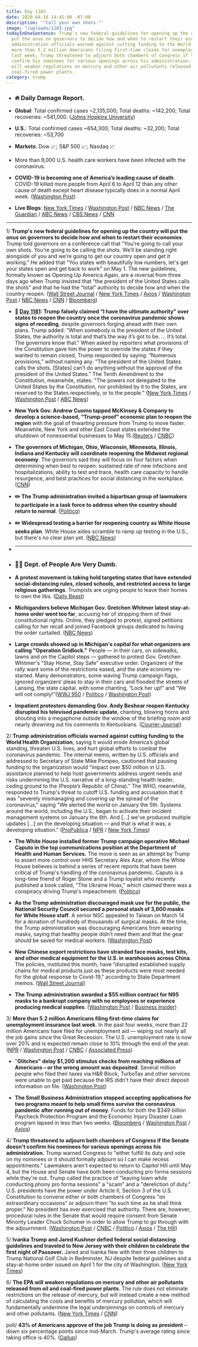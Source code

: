 ```yaml
---
title: Day 1183
date: 2020-04-16 14:45:00 -07:00
description: '"Call your own shots."'
image: "/uploads/1183.jpg"
todayInOneSentence: Trump's new federal guidelines for opening up the country will
  put the onus on governors to decide how and when to restart their economies; Trump
  administration officials warned against cutting funding to the World Health Organization;
  more than 5.2 million Americans filing first-time claims for unemployment insurance
  last week; Trump threatened to adjourn both chambers of Congress if the Senate doesn't
  confirm his nominees for various openings across his administration; and the EPA
  will weaken regulations on mercury and other air pollutants released from oil and
  coal-fired power plants.
category: trump
---
```


* ### 🔥 Daily Damage Report.

* **Global**: Total confirmed cases \~2,135,000; Total deaths: \~142,200; Total recoveries: \~541,000. ([Johns Hopkins University](https://coronavirus.jhu.edu/map.html))

* **U.S.**: Total confirmed cases \~654,300; Total deaths: \~32,200; Total recoveries: \~53,700

* **Markets**: Dow 📈; S&P 500 📈; Nasdaq 📈

* More than 9,000 U.S. health care workers have been infected with the coronavirus.

* **COVID-19 is becoming one of America’s leading cause of death**. COVID-19 killed more people from April 6 to April 12 than any other cause of death except heart disease typically does in a normal April week. ([Washington Post](https://www.washingtonpost.com/outlook/2020/04/16/coronavirus-leading-cause-death/?arc404=true))

* **Live Blogs**: [New York Times](https://www.nytimes.com/2020/04/16/us/coronavirus-cases-live-updates.html) / [Washington Post](https://www.washingtonpost.com/world/2020/04/16/coronavirus-latest-news/) / [NBC News](https://www.nbcnews.com/health/health-news/live-blog/2020-04-16-coronavirus-news-n1184966) / [The Guardian](https://www.theguardian.com/us-news/live/2020/apr/16/us-coronavirus-latest-updates-trump-guidelines-reopening-economy) / [ABC News](https://abcnews.go.com/Health/coronavirus-updates-trump-speak-world-leaders-coronavirus-response/story?id=70178711&cid=clicksource_4380645_2_heads_hero_live_twopack_hed) / [CBS News](https://www.cbsnews.com/live-updates/coronavirus-pandemic-covid-19-latest-news-2020-04-16/) / [CNN](https://www.cnn.com/world/live-news/coronavirus-pandemic-intl-04-16-20/)

---

1/ **Trump's new federal guidelines for opening up the country will put the onus on governors to decide how and when to restart their economies**. Trump told governors on a conference call that “You’re going to call your own shots. You’re going to be calling the shots. We’ll be standing right alongside of you and we’re going to get our country open and get it working." He added that "You states with beautifully low numbers, let's get your states open and get back to work" on May 1. The new guidelines, formally known as Opening Up America Again, are a reversal from three days ago when Trump insisted that “the president of the United States calls the shots” and that he had the “total” authority to decide how and when the country reopen. ([Wall Street Journal](https://www.wsj.com/articles/trump-set-to-unveil-guidelines-for-lifting-coronavirus-restrictions-11587050541) / [New York Times](https://www.nytimes.com/2020/04/16/us/coronavirus-cases-live-updates.html#link-4212ce96) / [Axios](https://www.axios.com/trump-governors-coronavirus-call-08e73aba-5445-464a-ab74-b82b4554f145.html?stream=politics) / [Washington Post](https://www.washingtonpost.com/world/2020/04/16/coronavirus-latest-news/#link-RQGCCTTWLFGF7J5SWNXYVSQGVM?tidr=a_breakingnews&hpid=hp_no-name_hp-breaking-news%3Apage%2Fbreaking-news-bar&itid=hp_no-name_hp-breaking-news%3Apage%2Fbreaking-news-bar) / [NBC News](https://www.nbcnews.com/politics/donald-trump/trump-announce-guidelines-reopening-u-s-amid-coronavirus-pandemic-n1185666) / [CNN](https://www.cnn.com/2020/04/16/politics/donald-trump-reopening-guidelines-coronavirus/index.html) / [Bloomberg](https://www.bloomberg.com/news/articles/2020-04-16/trump-tries-to-reassure-lawmakers-on-virus-test-in-bid-to-reopen?sref=MIBMEEoj))

* **📌 [Day 1181](https://whatthefuckjusthappenedtoday.com/2020/04/14/day-1181/#2-trump-falsely-claimed-%E2%80%9Ci-have-the): Trump falsely claimed “I have the ultimate authority" over states to reopen the country once the coronavirus pandemic shows signs of receding**, despite governors forging ahead with their own plans. Trump added: “When somebody is the president of the United States, the authority is total and that’s the way it’s got to be. … It’s total. The governors know that." When asked by reporters what provisions of the Constitution gave him the power to override the states if they wanted to remain closed, Trump responded by saying: “Numerous provisions,” without naming any. “The president of the United States calls the shots. \[States\] can’t do anything without the approval of the president of the United States.” The Tenth Amendment to the Constitution, meanwhile, states: "The powers not delegated to the United States by the Constitution, nor prohibited by it to the States, are reserved to the States respectively, or to the people.” ([New York Times](https://www.nytimes.com/2020/04/13/us/politics/trump-coronavirus-governors.html) / [Washington Post](https://www.washingtonpost.com/nation/2020/04/14/trump-power-constitution-coronavirus/) / [ABC News](https://abcnews.go.com/Politics/trump-asserts-total-authority-states-reopen-country-contradicting/story?id=70138294))

* **New York Gov. Andrew Cuomo tapped McKinsey & Company to develop a science-based, “Trump-proof” economic plan to reopen the region** with the goal of thwarting pressure from Trump to move faster. Meanwhile, New York and other East Coast states extended the shutdown of nonessential businesses to May 15.([Reuters](https://www.reuters.com/article/us-health-coronavirus-usa-governors-excl-idUSKCN21Y01V) / [CNBC](https://www.cnbc.com/2020/04/16/new-york-and-other-east-coast-states-extend-shutdown-of-nonessential-businesses-to-may-15-gov-cuomo-says.html))

* **The governors of Michigan, Ohio, Wisconsin, Minnesota, Illinois, Indiana and Kentucky will coordinate reopening the Midwest regional economy**. The governors said they will focus on four factors when determining when best to reopen: sustained rate of new infections and hospitalizations, ability to test and trace, health care capacity to handle resurgence, and best practices for social distancing in the workplace. ([CNN](https://www.cnn.com/2020/04/16/politics/midwest-governors-reopening-pact/index.html))

* **✏️ The Trump administration invited a bipartisan group of lawmakers to participate in a task force to address when the country should return to normal**. ([Politico](https://www.politico.com/news/2020/04/16/white-house-congress-advise-reopening-economy-190027))

* **✏️ Widespread testing a barrier for reopening country as White House seeks plan**. White House aides scramble to ramp up testing in the U.S., but there's no clear plan yet. ([NBC News](https://www.nbcnews.com/politics/white-house/widespread-testing-barrier-reopening-country-white-house-seeks-plan-n1185516))

* ---

* ### 🤦‍♂️ Dept. of People Are Very Dumb.

* **A protest movement is taking hold targeting states that have extended social-distancing rules, closed schools, and restricted access to large religious gatherings**. Trumpists are urging people to leave their homes to own the libs. ([Daily Beast](https://www.thedailybeast.com/trump-loyalists-and-allies-urge-defiance-of-coronavirus-safety-measures))

* **Michiganders believe Michigan Gov. Gretchen Whitmer latest stay-at-home order went too far**, accusing her of stripping them of their constitutional rights. Online, they pledged to protest, signed petitions calling for her recall and joined Facebook groups dedicated to having the order curtailed. ([NBC News](https://www.nbcnews.com/politics/politics-news/michigan-gov-whitmer-faces-fierce-backlash-over-strict-stay-home-n1182711))

* **Large crowds showed up in Michigan's capital for what organizers are calling "Operation Gridlock."** People — in their cars, on sidewalks, lawns and on the Capitol steps — gathered to protest Gov. Gretchen Whitmer's "Stay Home, Stay Safe" executive order. Organizers of the rally want some of the restrictions eased, and the state economy re-started. Many demonstrators, some waving Trump campaign flags, ignored organizers‘ pleas to stay in their cars and flooded the streets of Lansing, the state capital, with some chanting, “Lock her up!” and “We will not comply!”([WWJ 950](https://wwjnewsradio.radio.com/articles/news/furious-crowd-gathers-at-capitol-to-protest-stay-home-order) / [Politico](https://www.politico.com/news/2020/04/15/michigan-protest-whitmer-coronavirus-188579) / [Washington Post](https://www.washingtonpost.com/nation/2020/04/16/michigan-whitmer-conservatives-protest/))

* **Impatient protesters demanding Gov. Andy Beshear reopen Kentucky disrupted his televised pandemic update**, chanting, blowing horns and shouting into a megaphone outside the window of the briefing room and nearly drowning out his comments to Kentuckians. ([Courier-Journal](https://www.courier-journal.com/story/news/politics/ky-legislature/2020/04/15/protesters-gather-outside-kentucky-capitol-over-coronavirus-closures/5141330002/))

2/ **Trump administration officials warned against cutting funding to the World Health Organization**, saying it would erode America’s global standing, threaten U.S. lives, and hurt global efforts to combat the coronavirus pandemic. The internal memo, written by U.S. officials and addressed to Secretary of State Mike Pompeo, cautioned that pausing funding to the organization would “impact over $50 million in U.S. assistance planned to help host governments address urgent needs and risks undermining the U.S. narrative of a long-standing health leader, ceding ground to the (People’s Republic of China).” The WHO, meanwhile, responded to Trump's threat to cutoff U.S. funding and accusation that it was "severely mismanaging and covering up the spread of the coronavirus," saying "We alerted the world on January the 5th. Systems around the world, including the U.S., began to activate their incident management systems on January the 6th. And \[...\] we've produced multiple updates \[...\] on the developing situation — and that is what it was, a developing situation." ([ProPublica](https://www.propublica.org/article/trump-administration-officials-warned-against-halting-funding-to-who-leaked-memo-shows) / [NPR](https://www.npr.org/sections/goatsandsoda/2020/04/15/835179442/we-alerted-the-world-to-coronavirus-on-jan-5-who-says-in-response-to-u-s) / [New York Times](https://www.nytimes.com/2020/04/16/health/WHO-Trump-coronavirus.html))

* **The White House installed former Trump campaign operative Michael Caputo in the top communications position at the Department of Health and Human Services.** The move is seen as an attempt by Trump to assert more control over HHS Secretary Alex Azar, whom the White House believes is behind a series of recent reports that have been critical of Trump's handling of the coronavirus pandemic. Caputo is a long-time friend of Roger Stone and a Trump loyalist who recently published a book called, "The Ukraine Hoax," which claimed there was a conspiracy driving Trump's impeachment. ([Politico](https://www.politico.com/news/2020/04/15/michael-caputo-azar-hhs-189046))

* **As the Trump administration discouraged mask use for the public, the National Security Council secured a personal stash of 3,600 masks for White House staff**. A senior NSC appealed to Taiwan on March 14 for a donation of hundreds of thousands of surgical masks. At the time, the Trump administration was discouraging Americans from wearing masks, saying that healthy people didn’t need them and that the gear should be saved for medical workers. ([Washington Post](https://www.washingtonpost.com/politics/as-us-discouraged-mask-use-for-public-white-house-team-raced-to-secure-face-coverings-from-taiwan-for-senior-staff/2020/04/15/27d815d2-7ac5-11ea-a130-df573469f094_story.html))

* **New Chinese export restrictions have stranded face masks, test kits, and other medical equipment for the U.S. in warehouses across China**. The policies, instituted this month, have “disrupted established supply chains for medical products just as these products were most needed for the global response to Covid-19,” according to State Department memos. ([Wall Street Journal](https://www.wsj.com/articles/chinas-export-restrictions-strand-medical-goods-u-s-needs-to-fight-coronavirus-state-department-says-11587031203))

* **The Trump administration awarded a $55 million contract for N95 masks to a bankrupt company with no employees or experience producing medical supplies**. ([Washington Post](https://www.washingtonpost.com/national/coronavirus-trump-masks-contracts-prices/2020/04/15/9c186276-7f20-11ea-8de7-9fdff6d5d83e_story.html) / [Business Insider](https://www.businessinsider.com/fema-paid-bankrupt-company-no-employees-55-million-n95-masks-2020-4))

3/ **More than 5.2 million Americans filing first-time claims for unemployment insurance last week**. In the past four weeks, more than 22 million Americans have filed for unemployment aid — wiping out nearly all the job gains since the Great Recession. The U.S. unemployment rate is now over 20% and is expected remain close to 10% through the end of the year. ([NPR](https://www.npr.org/sections/coronavirus-live-updates/2020/04/16/835135924/10-years-of-spectacular-u-s-job-growth-nearly-wiped-out-in-4-weeks) / [Washington Post](https://www.washingtonpost.com/business/2020/04/16/unemployment-claims-coronavirus/) / [CNBC](https://www.cnbc.com/2020/04/16/us-weekly-jobless-claims.html) / [Associated Press](https://apnews.com/1c0c92ce66ddba8dd88a4c66d83506be))

* "**Glitches" delay $1,200 stimulus checks from reaching millions of Americans – or the wrong amount was deposited**. Several million people who filed their taxes via H&R Block, TurboTax and other services were unable to get paid because the IRS didn't have their direct deposit information on file. ([Washington Post](https://www.washingtonpost.com/business/2020/04/16/coronavirus-cares-stimulus-check/))

* **The Small Business Administration stopped accepting applications for two programs meant to help small firms survive the coronavirus pandemic after running out of money**. Funds for both the $349 billion Paycheck Protection Program and the Economic Injury Disaster Loan program lapsed in less than two weeks. ([Bloomberg](https://www.bloomberg.com/news/articles/2020-04-16/virus-rescue-program-for-small-business-runs-out-of-money?sref=MIBMEEoj) / [Washington Post](https://www.washingtonpost.com/us-policy/2020/04/16/congress-coronavirus-small-business-trump/) / [Axios](https://www.axios.com/coronavirus-stimulus-cap-small-business-c72c6836-03ee-43d9-a617-bcfa0826eed6.html?stream=top))

4/ **Trump threatened to adjourn both chambers of Congress if the Senate doesn't confirm his nominees for various openings across his administration.** Trump warned Congress to "either fulfill its duty and vote on my nominees or it should formally adjourn so I can make recess appointments." Lawmakers aren't expected to return to Capitol Hill until May 4, but the House and Senate have both been conducting pro forma sessions while they're out. Trump called the practice of "leaving town while conducting phony pro forma sessions" a "scam" and a "dereliction of duty." U.S. presidents have the power under Article II, Section 3 of the U.S. Constitution to convene either or both chambers of Congress "on extraordinary occasions" or adjourn them "to such time as he shall think proper." No president has ever exercised that authority. There are, however, procedural rules in the Senate that would require consent from Senate Minority Leader Chuck Schumer in order to allow Trump to go through with the adjournment. ([Washington Post](https://www.washingtonpost.com/politics/trump-threatens-to-adjourn-congress-to-get-his-nominees-through/2020/04/15/e3bfc4c6-7f6a-11ea-9040-68981f488eed_story.html) / [CNBC](https://www.cnbc.com/2020/04/16/trump-threatens-to-adjourn-congress-so-he-can-make-recess-appointments.html) / [Politico](https://www.politico.com/news/2020/04/15/trump-threatens-to-adjourn-congress-to-push-through-nominees-189120) / [Axios](https://www.axios.com/trump-adjourn-congress-recess-appointments-3c2a7a5b-835f-4370-9f5e-1e466f226669.html) / [The Hill](https://thehill.com/homenews/administration/493044-trump-threatens-to-adjourn-both-chambers-of-congress))

5/ **Ivanka Trump and Jared Kushner defied federal social distancing guidelines and traveled to New Jersey with their children to celebrate the first night of Passover.** Jared and Ivanka flew with their three children to Trump National Golf Club in Bedminster, NJ despite federal guidelines and a stay-at-home order issued on April 1 for the city of Washington. ([New York Times](https://www.nytimes.com/2020/04/15/us/politics/coronavirus-ivanka-trump.html))

6/ **The EPA will weaken regulations on mercury and other air pollutants released from oil and coal-fired power plants**. The rule does not eliminate restrictions on the release of mercury, but will instead create a new method of calculating the costs and benefits of mercury pollution, which will fundamentally undermine the legal underpinnings on controls of mercury and other pollutants. ([New York Times](https://www.nytimes.com/2020/04/16/climate/epa-mercury-coal.html) / [CNN](https://www.cnn.com/2020/04/16/politics/epa-mercury-and-coal-roll-back))

poll/ **43% of Americans approve of the job Trump is doing as president** – down six percentage points since mid-March. Trump's average rating since taking office is 40%. ([Gallup](https://news.gallup.com/poll/308675/trump-job-rating-slides-satisfaction-tumbles.aspx))